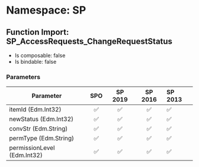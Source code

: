 # Namespace: SP

## Function Import: SP_AccessRequests_ChangeRequestStatus

- Is composable: false
- Is bindable: false

### Parameters

Parameter | SPO | SP 2019 | SP 2016 | SP 2013
----------|:---:|:-------:|:-------:|:-------
itemId (Edm.Int32) | ✅ | ✅ | ✅ | ✅
newStatus (Edm.Int32) | ✅ | ✅ | ✅ | ✅
convStr (Edm.String) | ✅ | ✅ | ✅ | ✅
permType (Edm.String) | ✅ | ✅ | ✅ | ✅
permissionLevel (Edm.Int32) | ✅ | ✅ | ✅ | ✅
